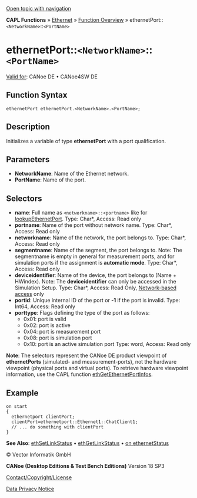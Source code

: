 [Open topic with navigation](../../../../../CANoeDEFamily.htm#Topics/CAPLFunctions/IP/Objects/CAPLfunctionEthernetPort.md)

**CAPL Functions** » [Ethernet](../CAPLEthernetStartPage.md) » [Function Overview](../CAPLfunctionsIPOverview.md) » ethernetPort::`<NetworkName>`::`<PortName>`

# ethernetPort::`<NetworkName>`::`<PortName>`

[Valid for](../../../Shared/FeatureAvailability.md): CANoe DE • CANoe4SW DE

## Function Syntax

```
ethernetPort ethernetPort.<NetworkName>.<PortName>;
```

## Description

Initializes a variable of type **ethernetPort** with a port qualification.

## Parameters

- **NetworkName**: Name of the Ethernet network.
- **PortName**: Name of the port.

## Selectors

- **name**: Full name as `<networkname>::<portname>` like for [lookupEthernetPort](../Functions/CAPLfunctionLookupEthernetPort.md). Type: Char*, Access: Read only
- **portname**: Name of the port without network name. Type: Char*, Access: Read only
- **networkname**: Name of the network, the port belongs to. Type: Char*, Access: Read only
- **segmentname**: Name of the segment, the port belongs to. Note: The segmentname is empty in general for measurement ports, and for simulation ports if the assignment is **automatic mode**. Type: Char*, Access: Read only
- **deviceidentifier**: Name of the device, the port belongs to (Name + HWindex). Note: The **deviceidentifier** can only be accessed in the Simulation Setup. Type: Char*, Access: Read Only, [Network-based access](../../../CANoeCANalyzer/Ethernet/EthernetPortBasedNetworkAccess.md) only
- **portid**: Unique internal ID of the port or **-1** if the port is invalid. Type: Int64, Access: Read only
- **porttype**: Flags defining the type of the port as follows:
  - 0x01: port is valid
  - 0x02: port is active
  - 0x04: port is measurement port
  - 0x08: port is simulation port
  - 0x10: port is an active simulation port
  Type: word, Access: Read only

**Note**: The selectors represent the CANoe DE product viewpoint of **ethernetPorts** (simulated- and measurement-ports), not the hardware viewpoint (physical ports and virtual ports). To retrieve hardware viewpoint information, use the CAPL function [ethGetEthernetPortInfos](../Functions/CAPLfunctionEthGetEthernetPortInfos.md).

## Example

```plaintext
on start
{
  ethernetport clientPort;
  clientPort=ethernetport::Ethernet1::ChatClient1;
  // ... do something with clientPort
}
```

**See Also**: [ethSetLinkStatus](../Functions/CAPLfunctionEthSetLinkStatus.md) • [ethGetLinkStatus](../Functions/CAPLfunctionEthGetLinkStatus.md) • [on ethernetStatus](../EventProcedures/CAPLfunctionOnEthernetStatus.md)

© Vector Informatik GmbH

**CANoe (Desktop Editions & Test Bench Editions)** Version 18 SP3

[Contact/Copyright/License](../../../Shared/ContactCopyrightLicense.md)

[Data Privacy Notice](https://www.vector.com/int/en/company/get-info/privacy-policy/)